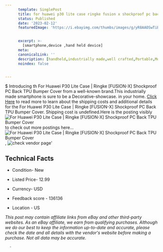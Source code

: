 ```yaml
---
      template: SinglePost
      title: for huawei p30 lite case ringke fusion x shockproof pc back tpu bumper cover
      status: Published
      date: '2023-02-12'
      featuredImage: 'https://i.ebayimg.com/thumbs/images/g/yR8AAOSwTiBc2y98/s-l225.jpg'
       

      excerpt: >-
        [smartphone,device ,hand held device]
      meta:
      canonicalLink: ''
      description: [handheld,industrially made,well crafted,Portable,Mobile,Compact,Convenient,Lightweight,Maneuverable,Man-portable,Miniature,Carriable,Hand-held,Light,Holdable,Transportable,Mobile device,Pocket-sized,On-the-go,Wireless,Cordless,Compact size,Convenient size, smartphone,device ,hand held device]
      noindex: false
      

---
```

$
      Introducing th For Huawei P30 Lite Case | Ringke [FUSION-X] Shockproof PC Back TPU Bumper Cover from a well-known brand.This industrially made smartphone is sure to be a Decorative-showcase. in your home. [Click Here](https://www.ebay.com/itm/254231770742?hash=item3b3164f676%3Ag%3AyR8AAOSwTiBc2y98&mkevt=1&mkcid=1&mkrid=711-53200-19255-0&campid=%253CePNCampaignId%253E&customid=%253CreferenceId%253E&toolid=10049) to read more to learn about the shipping costs and additional details for the For Huawei P30 Lite Case | Ringke [FUSION-X] Shockproof PC Back TPU Bumper Cover. Shipping cost is undefined.Here is the posting visibly ![For Huawei P30 Lite Case | Ringke [FUSION-X] Shockproof PC Back TPU Bumper Cover](https://i.ebayimg.com/thumbs/images/g/yR8AAOSwTiBc2y98/s-l225.jpg) to check out more postings here... ![For Huawei P30 Lite Case | Ringke [FUSION-X] Shockproof PC Back TPU Bumper Cover](https://i.ebayimg.com/images/g/yR8AAOSwTiBc2y98/s-l1600.jpg), ![check vendor page](https://origin-galleryplus.ebayimg.com/ws/web/254231770742_2_0_1/225x225.jpg,https://origin-galleryplus.ebayimg.com/ws/web/254231770742_3_0_1/225x225.jpg,https://origin-galleryplus.ebayimg.com/ws/web/254231770742_4_0_1/225x225.jpg,https://origin-galleryplus.ebayimg.com/ws/web/254231770742_5_0_1/225x225.jpg,https://origin-galleryplus.ebayimg.com/ws/web/254231770742_6_0_1/225x225.jpg,https://origin-galleryplus.ebayimg.com/ws/web/254231770742_7_0_1/225x225.jpg,https://origin-galleryplus.ebayimg.com/ws/web/254231770742_8_0_1/225x225.jpg,https://origin-galleryplus.ebayimg.com/ws/web/254231770742_9_0_1/225x225.jpg,https://origin-galleryplus.ebayimg.com/ws/web/254231770742_10_0_1/225x225.jpg,https://origin-galleryplus.ebayimg.com/ws/web/254231770742_11_0_1/225x225.jpg,https://origin-galleryplus.ebayimg.com/ws/web/254231770742_12_0_1/225x225.jpg)'

      

 ## Technical Facts 



     
      

 - Condition- New 


      

 - Listed Price- 12.99 


      

 - Currency- USD 


      

 - Feedback score - 136136 


      

 - Location - US 


      
      

 *_This post may contain affiliate links from eBay and other third-party websites. As an eBay affiliate, we earn from qualifying purchases. Although we do our best to keep the information up-to-date and accurate, please check the date and all details with the vendor's website before making a purchase. Not all data may be accurate._*




      -
